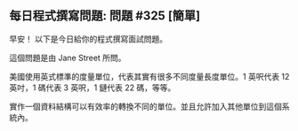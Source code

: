 ## 每日程式撰寫問題: 問題 #325 [簡單]

早安！ 以下是今日給你的程式撰寫面試問題。

這個問題是由 Jane Street 所問。

美國使用英式標準的度量單位，代表其實有很多不同度量長度單位。1 英呎代表 12 英吋，1 碼代表 3 英呎，1 鏈代表 22 碼，等等。

實作一個資料結構可以有效率的轉換不同的單位。並且允許加入其他單位到這個系統內。